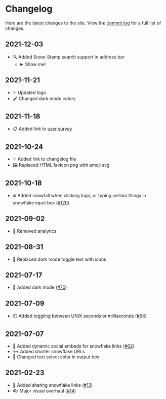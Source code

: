 # Changelog

Here are the latest changes to the site. View the [commit log](https://github.com/vegeta897/snow-stamp/commits/main) for a full list of changes.

## 2021-12-03

- 🔍 Added Snow-Stamp search support in address bar
  - <details><summary>Show me!</summary>![Searching Snow-Stamp in address bar](assets/snow-search.gif?raw=true)</details>

## 2021-11-21

- ✨ Updated logo
- 🖌️ Changed dark mode colors

## 2021-11-18

- 📋 Added link to [user survey](https://forms.gle/6QZgX1mZQNwZsaJP7)

## 2021-10-24

- ✨ Added link to changelog file
- 🖼️ Replaced HTML favicon png with emoji svg

## 2021-10-18

- ❄️ Added snowfall when clicking logo, or typing certain things in snowflake input box ([#120](https://github.com/vegeta897/snow-stamp/issues/120))

## 2021-09-02

- 🙈 Removed analytics

## 2021-08-31

- 🌙 Replaced dark mode toggle text with icons

## 2021-07-17

- 🌃 Added dark mode ([#70](https://github.com/vegeta897/snow-stamp/pull/70))

## 2021-07-09

- ⏲️ Added toggling between UNIX seconds or milliseconds ([#64](https://github.com/vegeta897/snow-stamp/pull/64))

## 2021-07-07

- 🔗 Added dynamic social embeds for snowflake links ([#62](https://github.com/vegeta897/snow-stamp/pull/62))
- ↔️ Added shorter snowflake URLs
- 🎨 Changed text select color in output box

## 2021-02-23

- 🔗 Added sharing snowflake links ([#13](https://github.com/vegeta897/snow-stamp/pull/13))
- 👓 Major visual overhaul ([#14](https://github.com/vegeta897/snow-stamp/pull/14))
